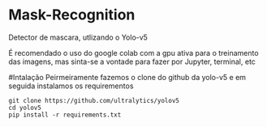 # Mask-Recognition
Detector de mascara, utlizando o Yolo-v5


É recomendado o uso do google colab com a gpu ativa para o treinamento das imagens, mas sinta-se a 
vontade para fazer por Jupyter, terminal, etc

#Intalação
Peirmeiramente fazemos o clone do github da yolo-v5
e em seguida instalamos os requirementos

```
git clone https://github.com/ultralytics/yolov5
cd yolov5
pip install -r requirements.txt
```



